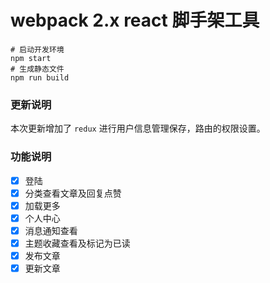 # webpack 2.x react 脚手架工具
```shell
# 启动开发环境
npm start
# 生成静态文件
npm run build
```

### 更新说明
本次更新增加了 `redux` 进行用户信息管理保存，路由的权限设置。

### 功能说明

- [x] 登陆
- [x] 分类查看文章及回复点赞
- [x] 加载更多
- [x] 个人中心
- [x] 消息通知查看
- [x] 主题收藏查看及标记为已读
- [x] 发布文章
- [x] 更新文章
